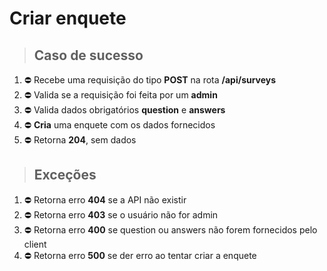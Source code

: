 # Criar enquete

> ## Caso de sucesso

1. ⛔ Recebe uma requisição do tipo **POST** na rota **/api/surveys**
2. ⛔ Valida se a requisição foi feita por um **admin**
3. ⛔ Valida dados obrigatórios **question** e **answers**
4. ⛔ **Cria** uma enquete com os dados fornecidos
5. ⛔ Retorna **204**, sem dados

> ## Exceções

1. ⛔ Retorna erro **404** se a API não existir
2. ⛔ Retorna erro **403** se o usuário não for admin
3. ⛔ Retorna erro **400** se question ou answers não forem fornecidos pelo client
4. ⛔ Retorna erro **500** se der erro ao tentar criar a enquete